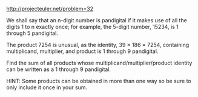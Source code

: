 http://projecteuler.net/problem=32

We shall say that an n-digit number is pandigital if it makes use of
all the digits 1 to n exactly once; for example, the 5-digit number,
15234, is 1 through 5 pandigital.

The product 7254 is unusual, as the identity, 39 × 186 = 7254,
containing multiplicand, multiplier, and product is 1 through 9 pandigital.

Find the sum of all products whose multiplicand/multiplier/product
identity can be written as a 1 through 9 pandigital.

HINT: Some products can be obtained in more than one way so be sure to
only include it once in your sum.
